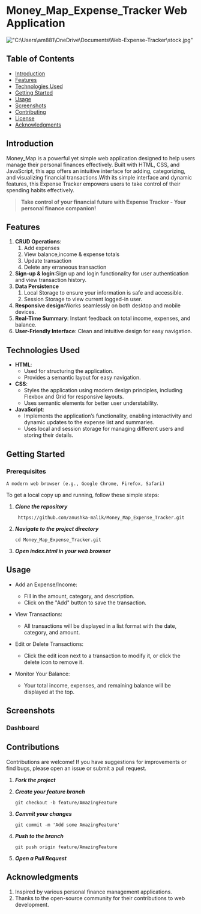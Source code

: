 # Money_Map_Expense_Tracker Web Application

!["C:\Users\am881\OneDrive\Documents\Web-Expense-Tracker\stock.jpg"](https://github.com/anushka-malik/Money_Map_Expense_Tracker.git)

## Table of Contents

- [Introduction](#introduction)
- [Features](#features)
- [Technologies Used](#technologies-used)
- [Getting Started](#getting-started)
- [Usage](#usage)
- [Screenshots](#screenshots)
- [Contributing](#contributing)
- [License](#license)
- [Acknowledgments](#acknowledgments)

## Introduction
Money_Map is a powerful yet simple web application designed to help users manage their personal finances effectively. Built with HTML, CSS, and JavaScript, this app offers an intuitive interface for adding, categorizing, and visualizing financial transactions.With its simple interface and dynamic features, this Expense Tracker empowers users to take control of their spending habits effectively.

 > **Take control of your financial future with Expense Tracker - Your personal finance companion!**

## Features
1. **CRUD Operations**:
   1.  Add expenses
   2.  View balance,income & expense totals
   3.  Update transaction
   4.  Delete any erraneous transaction
2. **Sign-up & login**:Sign up and login functionality for user authentication and view transaction history.
3. **Data Persistence**
    1. Local Storage to ensure your information is safe and accessible.
    2. Session Storage to view current logged-in user.
4. **Responsive design**:Works seamlessly on both desktop and mobile devices.
5. **Real-Time Summary**: Instant feedback on total income, expenses, and balance.
6. **User-Friendly Interface**: Clean and intuitive design for easy navigation.

## Technologies Used
- **HTML**:
   *  Used for structuring the application.
   *   Provides a semantic layout for easy navigation.
- **CSS**:
   *  Styles the application using modern design principles, including Flexbox and Grid for responsive layouts.
   *  Uses semantic elements for better user understability.
- **JavaScript**:
   * Implements the application’s functionality, enabling interactivity and dynamic updates 
      to the expense list and summaries.
   * Uses local and session storage for managing different users and storing their details.

## Getting Started

### Prerequisites
```
A modern web browser (e.g., Google Chrome, Firefox, Safari)
```

To get a local copy up and running, follow these simple steps:

1. ***Clone the repository***
   ```
    https://github.com/anushka-malik/Money_Map_Expense_Tracker.git
   ```
2. ***Navigate to the project directory***
    ```
    cd Money_Map_Expense_Tracker.git
    ```
3. ***Open index.html in your web browser***

## Usage
- Add an Expense/Income:
   * Fill in the amount, category, and description.
   * Click on the "Add" button to save the transaction.

- View Transactions:
   * All transactions will be displayed in a list format with the date, category, and amount.

- Edit or Delete Transactions:
   *  Click the edit icon next to a transaction to modify it, or click the delete icon to 
      remove it.
- Monitor Your Balance:
   *  Your total income, expenses, and remaining balance will be displayed at the top.

## Screenshots
### Dashboard


## Contributions
Contributions are welcome! If you have suggestions for improvements or find bugs, please open an issue or submit a pull request.

1. ***Fork the project***
 
2. ***Create your feature branch***
   ```
   git checkout -b feature/AmazingFeature
   ```
3. ***Commit your changes***
   ```
   git commit -m 'Add some AmazingFeature'
   ```
4. ***Push to the branch***
    ```
    git push origin feature/AmazingFeature
    ```
5. ***Open a Pull Request***

## Acknowledgments
1. Inspired by various personal finance management applications.
2. Thanks to the open-source community for their contributions to web development. 




